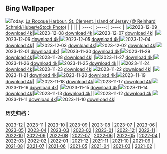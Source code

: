 ## Bing Wallpaper
![](https://global.bing.com/th?id=OHR.JerseyIsland_EN-GB3607205137_UHD.jpg&w=1000)Today: [La Rocque Harbour, St. Clement, Island of Jersey (© Reinhard Schmid/Huber/eStock Photo)](https://global.bing.com/th?id=OHR.JerseyIsland_EN-GB3607205137_UHD.jpg)
|      |      |      |
| :----: | :----: | :----: |
|![](https://global.bing.com/th?id=OHR.JerseyIsland_EN-GB3607205137_UHD.jpg&pid=hp&w=384&h=216&rs=1&c=4)2023-12-09 [download 4k](https://global.bing.com/th?id=OHR.JerseyIsland_EN-GB3607205137_UHD.jpg)|![](https://global.bing.com/th?id=OHR.GrandCanyonVerdon_EN-GB3267938575_UHD.jpg&pid=hp&w=384&h=216&rs=1&c=4)2023-12-08 [download 4k](https://global.bing.com/th?id=OHR.GrandCanyonVerdon_EN-GB3267938575_UHD.jpg)|![](https://global.bing.com/th?id=OHR.CERNCenter_EN-GB2545686496_UHD.jpg&pid=hp&w=384&h=216&rs=1&c=4)2023-12-07 [download 4k](https://global.bing.com/th?id=OHR.CERNCenter_EN-GB2545686496_UHD.jpg)|
|![](https://global.bing.com/th?id=OHR.AlpsCastles_EN-GB7463637354_UHD.jpg&pid=hp&w=384&h=216&rs=1&c=4)2023-12-06 [download 4k](https://global.bing.com/th?id=OHR.AlpsCastles_EN-GB7463637354_UHD.jpg)|![](https://global.bing.com/th?id=OHR.CheetahDay_EN-GB8942362755_UHD.jpg&pid=hp&w=384&h=216&rs=1&c=4)2023-12-05 [download 4k](https://global.bing.com/th?id=OHR.CheetahDay_EN-GB8942362755_UHD.jpg)|![](https://global.bing.com/th?id=OHR.AdventSundayUK_EN-GB6836867238_UHD.jpg&pid=hp&w=384&h=216&rs=1&c=4)2023-12-04 [download 4k](https://global.bing.com/th?id=OHR.AdventSundayUK_EN-GB6836867238_UHD.jpg)|
|![](https://global.bing.com/th?id=OHR.AngkorPark_EN-GB6520244831_UHD.jpg&pid=hp&w=384&h=216&rs=1&c=4)2023-12-03 [download 4k](https://global.bing.com/th?id=OHR.AngkorPark_EN-GB6520244831_UHD.jpg)|![](https://global.bing.com/th?id=OHR.IcebergAntarctica_EN-GB4409581826_UHD.jpg&pid=hp&w=384&h=216&rs=1&c=4)2023-12-02 [download 4k](https://global.bing.com/th?id=OHR.IcebergAntarctica_EN-GB4409581826_UHD.jpg)|![](https://global.bing.com/th?id=OHR.LeadenhallUK_EN-GB3042111411_UHD.jpg&pid=hp&w=384&h=216&rs=1&c=4)2023-12-01 [download 4k](https://global.bing.com/th?id=OHR.LeadenhallUK_EN-GB3042111411_UHD.jpg)|
|![](https://global.bing.com/th?id=OHR.TreeLighting_EN-GB2794136797_UHD.jpg&pid=hp&w=384&h=216&rs=1&c=4)2023-11-30 [download 4k](https://global.bing.com/th?id=OHR.TreeLighting_EN-GB2794136797_UHD.jpg)|![](https://global.bing.com/th?id=OHR.HumanKindness_EN-GB2526768223_UHD.jpg&pid=hp&w=384&h=216&rs=1&c=4)2023-11-29 [download 4k](https://global.bing.com/th?id=OHR.HumanKindness_EN-GB2526768223_UHD.jpg)|![](https://global.bing.com/th?id=OHR.RioNegro_EN-GB2228319376_UHD.jpg&pid=hp&w=384&h=216&rs=1&c=4)2023-11-28 [download 4k](https://global.bing.com/th?id=OHR.RioNegro_EN-GB2228319376_UHD.jpg)|
|![](https://global.bing.com/th?id=OHR.BradgateFallow_EN-GB0976305371_UHD.jpg&pid=hp&w=384&h=216&rs=1&c=4)2023-11-27 [download 4k](https://global.bing.com/th?id=OHR.BradgateFallow_EN-GB0976305371_UHD.jpg)|![](https://global.bing.com/th?id=OHR.TajoRiver_EN-GB0539581472_UHD.jpg&pid=hp&w=384&h=216&rs=1&c=4)2023-11-26 [download 4k](https://global.bing.com/th?id=OHR.TajoRiver_EN-GB0539581472_UHD.jpg)|![](https://global.bing.com/th?id=OHR.HallofMosses_EN-GB0065099295_UHD.jpg&pid=hp&w=384&h=216&rs=1&c=4)2023-11-25 [download 4k](https://global.bing.com/th?id=OHR.HallofMosses_EN-GB0065099295_UHD.jpg)|
|![](https://global.bing.com/th?id=OHR.TeideNational_EN-GB3659708002_UHD.jpg&pid=hp&w=384&h=216&rs=1&c=4)2023-11-24 [download 4k](https://global.bing.com/th?id=OHR.TeideNational_EN-GB3659708002_UHD.jpg)|![](https://global.bing.com/th?id=OHR.SnakeRiverTeton_EN-GB8620836496_UHD.jpg&pid=hp&w=384&h=216&rs=1&c=4)2023-11-23 [download 4k](https://global.bing.com/th?id=OHR.SnakeRiverTeton_EN-GB8620836496_UHD.jpg)|![](https://global.bing.com/th?id=OHR.HelloSeal_EN-GB8313432120_UHD.jpg&pid=hp&w=384&h=216&rs=1&c=4)2023-11-22 [download 4k](https://global.bing.com/th?id=OHR.HelloSeal_EN-GB8313432120_UHD.jpg)|
|![](https://global.bing.com/th?id=OHR.ChapmanAdventure_EN-GB7303652402_UHD.jpg&pid=hp&w=384&h=216&rs=1&c=4)2023-11-21 [download 4k](https://global.bing.com/th?id=OHR.ChapmanAdventure_EN-GB7303652402_UHD.jpg)|![](https://global.bing.com/th?id=OHR.FrozenBog_EN-GB6787545750_UHD.jpg&pid=hp&w=384&h=216&rs=1&c=4)2023-11-20 [download 4k](https://global.bing.com/th?id=OHR.FrozenBog_EN-GB6787545750_UHD.jpg)|![](https://global.bing.com/th?id=OHR.MilsePolarBear_EN-GB6443152470_UHD.jpg&pid=hp&w=384&h=216&rs=1&c=4)2023-11-19 [download 4k](https://global.bing.com/th?id=OHR.MilsePolarBear_EN-GB6443152470_UHD.jpg)|
|![](https://global.bing.com/th?id=OHR.MeonHillViewUK_EN-GB5301951758_UHD.jpg&pid=hp&w=384&h=216&rs=1&c=4)2023-11-18 [download 4k](https://global.bing.com/th?id=OHR.MeonHillViewUK_EN-GB5301951758_UHD.jpg)|![](https://global.bing.com/th?id=OHR.AthensAcropolis_EN-GB2831546887_UHD.jpg&pid=hp&w=384&h=216&rs=1&c=4)2023-11-17 [download 4k](https://global.bing.com/th?id=OHR.AthensAcropolis_EN-GB2831546887_UHD.jpg)|![](https://global.bing.com/th?id=OHR.SarekSweden_EN-GB7471254512_UHD.jpg&pid=hp&w=384&h=216&rs=1&c=4)2023-11-16 [download 4k](https://global.bing.com/th?id=OHR.SarekSweden_EN-GB7471254512_UHD.jpg)|
|![](https://global.bing.com/th?id=OHR.RussellLupines_EN-GB2304999094_UHD.jpg&pid=hp&w=384&h=216&rs=1&c=4)2023-11-15 [download 4k](https://global.bing.com/th?id=OHR.RussellLupines_EN-GB2304999094_UHD.jpg)|![](https://global.bing.com/th?id=OHR.OliveOrchard_EN-GB6907892639_UHD.jpg&pid=hp&w=384&h=216&rs=1&c=4)2023-11-14 [download 4k](https://global.bing.com/th?id=OHR.OliveOrchard_EN-GB6907892639_UHD.jpg)|![](https://global.bing.com/th?id=OHR.DiwaliAyodhya_EN-GB6661092478_UHD.jpg&pid=hp&w=384&h=216&rs=1&c=4)2023-11-13 [download 4k](https://global.bing.com/th?id=OHR.DiwaliAyodhya_EN-GB6661092478_UHD.jpg)|
|![](https://global.bing.com/th?id=OHR.ValDiFunes_EN-GB6334905741_UHD.jpg&pid=hp&w=384&h=216&rs=1&c=4)2023-11-12 [download 4k](https://global.bing.com/th?id=OHR.ValDiFunes_EN-GB6334905741_UHD.jpg)|![](https://global.bing.com/th?id=OHR.BadlandsSunrise_EN-GB5753703796_UHD.jpg&pid=hp&w=384&h=216&rs=1&c=4)2023-11-11 [download 4k](https://global.bing.com/th?id=OHR.BadlandsSunrise_EN-GB5753703796_UHD.jpg)|![](https://global.bing.com/th?id=OHR.NorwayBirch_EN-GB0948199357_UHD.jpg&pid=hp&w=384&h=216&rs=1&c=4)2023-11-10 [download 4k](https://global.bing.com/th?id=OHR.NorwayBirch_EN-GB0948199357_UHD.jpg)|

### 历史归档：
[2023-12](https://github.com/niumoo/bing-wallpaper/tree/main/picture/2023-12/) | [2023-11](https://github.com/niumoo/bing-wallpaper/tree/main/picture/2023-11/) | [2023-10](https://github.com/niumoo/bing-wallpaper/tree/main/picture/2023-10/) | [2023-09](https://github.com/niumoo/bing-wallpaper/tree/main/picture/2023-09/) | [2023-08](https://github.com/niumoo/bing-wallpaper/tree/main/picture/2023-08/) | [2023-07](https://github.com/niumoo/bing-wallpaper/tree/main/picture/2023-07/) | [2023-06](https://github.com/niumoo/bing-wallpaper/tree/main/picture/2023-06/) | [2023-05](https://github.com/niumoo/bing-wallpaper/tree/main/picture/2023-05/) | 
[2023-04](https://github.com/niumoo/bing-wallpaper/tree/main/picture/2023-04/) | [2023-03](https://github.com/niumoo/bing-wallpaper/tree/main/picture/2023-03/) | [2023-02](https://github.com/niumoo/bing-wallpaper/tree/main/picture/2023-02/) | [2023-01](https://github.com/niumoo/bing-wallpaper/tree/main/picture/2023-01/) | [2022-12](https://github.com/niumoo/bing-wallpaper/tree/main/picture/2022-12/) | [2022-11](https://github.com/niumoo/bing-wallpaper/tree/main/picture/2022-11/) | [2022-10](https://github.com/niumoo/bing-wallpaper/tree/main/picture/2022-10/) | [2022-09](https://github.com/niumoo/bing-wallpaper/tree/main/picture/2022-09/) | 
[2022-08](https://github.com/niumoo/bing-wallpaper/tree/main/picture/2022-08/) | [2022-07](https://github.com/niumoo/bing-wallpaper/tree/main/picture/2022-07/) | [2022-06](https://github.com/niumoo/bing-wallpaper/tree/main/picture/2022-06/) | [2022-05](https://github.com/niumoo/bing-wallpaper/tree/main/picture/2022-05/) | [2022-04](https://github.com/niumoo/bing-wallpaper/tree/main/picture/2022-04/) | [2022-03](https://github.com/niumoo/bing-wallpaper/tree/main/picture/2022-03/) | [2022-02](https://github.com/niumoo/bing-wallpaper/tree/main/picture/2022-02/) | [2022-01](https://github.com/niumoo/bing-wallpaper/tree/main/picture/2022-01/) | 
[2021-12](https://github.com/niumoo/bing-wallpaper/tree/main/picture/2021-12/) | [2021-11](https://github.com/niumoo/bing-wallpaper/tree/main/picture/2021-11/) | [2021-10](https://github.com/niumoo/bing-wallpaper/tree/main/picture/2021-10/) | [2021-09](https://github.com/niumoo/bing-wallpaper/tree/main/picture/2021-09/) | [2021-08](https://github.com/niumoo/bing-wallpaper/tree/main/picture/2021-08/) | [2021-07](https://github.com/niumoo/bing-wallpaper/tree/main/picture/2021-07/) | [2021-06](https://github.com/niumoo/bing-wallpaper/tree/main/picture/2021-06/) | [2021-05](https://github.com/niumoo/bing-wallpaper/tree/main/picture/2021-05/) | 
[2021-04](https://github.com/niumoo/bing-wallpaper/tree/main/picture/2021-04/) | [2021-03](https://github.com/niumoo/bing-wallpaper/tree/main/picture/2021-03/) | [2021-02](https://github.com/niumoo/bing-wallpaper/tree/main/picture/2021-02/) | 